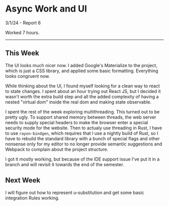 # Async Work and UI

3/1/24 - Report 6 

Worked 7 hours.

---

## This Week

The UI looks much nicer now. I added Google's Materialize to the project,
which is just a CSS library, and applied some basic formatting. Everything
looks congruent now.

While thinking about the UI, I found myself looking for a clean way to 
react to state changes. I spent about an hour trying out React JS, but 
I decided it wasn't worth the extra build step and all the added complexity
of having a nested "virtual dom" inside the real dom and making state 
observable.

I spent the rest of the week exploring multithreading. This turned out to be
pretty ugly. To support shared memory between threads, the web server needs 
to supply special headers to make the browser enter a special security mode
for the website. Then to actualy use threading in Rust, I have to 
use `rayon-bindgen`, which requires that I use a nightly build of Rust, 
so I have to rebuild the standard library with a bunch of special flags
and other nonsense only for my editor to no longer provide semantic suggestions
and Webpack to complain about the project structure. 

I got it mostly working, but because of the IDE support issue I've put it in 
a branch and will revisit it towards the end of the semester.

## Next Week

I will figure out how to represent u-substitution and get some basic 
integration Rules working.

